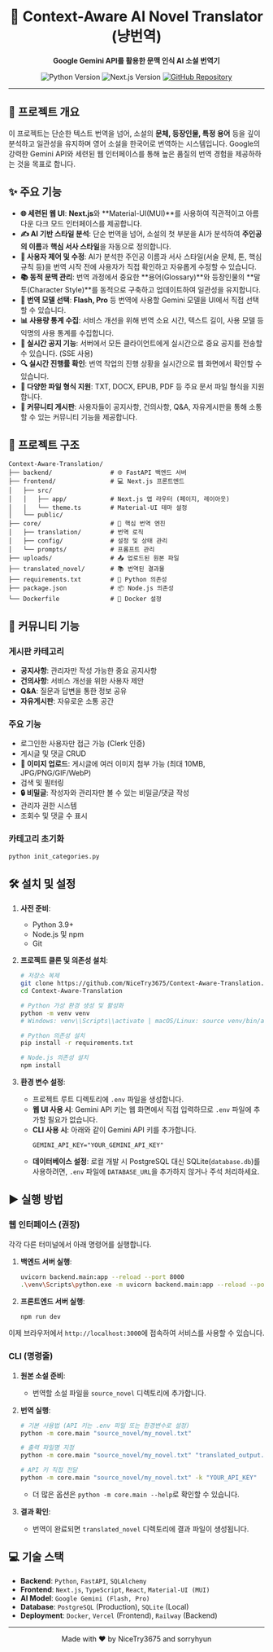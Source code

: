 <div align="center">

# 📖 Context-Aware AI Novel Translator (냥번역)

**Google Gemini API를 활용한 문맥 인식 AI 소설 번역기**

</div>

<p align="center">
  <img src="https://img.shields.io/badge/Python-3.9%2B-blue?logo=python&logoColor=white" alt="Python Version">
  <img src="https://img.shields.io/badge/Next.js-15-black?logo=nextdotjs&logoColor=white" alt="Next.js Version">
  <a href="https://github.com/NiceTry3675/Context-Aware-Translation">
    <img src="https://img.shields.io/badge/GitHub-Repository-black?logo=github" alt="GitHub Repository">
  </a>
</p>

---

## 🚀 프로젝트 개요

이 프로젝트는 단순한 텍스트 번역을 넘어, 소설의 **문체, 등장인물, 특정 용어** 등을 깊이 분석하고 일관성을 유지하며 영어 소설을 한국어로 번역하는 시스템입니다. Google의 강력한 Gemini API와 세련된 웹 인터페이스를 통해 높은 품질의 번역 경험을 제공하하는 것을 목표로 합니다.

## ✨ 주요 기능

- **🌐 세련된 웹 UI**: **Next.js**와 **Material-UI(MUI)**를 사용하여 직관적이고 아름다운 다크 모드 인터페이스를 제공합니다.
- **✍️ AI 기반 스타일 분석**: 단순 번역을 넘어, 소설의 첫 부분을 AI가 분석하여 **주인공의 이름**과 **핵심 서사 스타일**을 자동으로 정의합니다.
- **🎨 사용자 제어 및 수정**: AI가 분석한 주인공 이름과 서사 스타일(서술 문체, 톤, 핵심 규칙 등)을 번역 시작 전에 사용자가 직접 확인하고 자유롭게 수정할 수 있습니다.
- **📚 동적 문맥 관리**: 번역 과정에서 중요한 **용어(Glossary)**와 등장인물의 **말투(Character Style)**를 동적으로 구축하고 업데이트하여 일관성을 유지합니다.
- **🤖 번역 모델 선택**: **Flash, Pro** 등 번역에 사용할 Gemini 모델을 UI에서 직접 선택할 수 있습니다.
- **📊 사용량 통계 수집**: 서비스 개선을 위해 번역 소요 시간, 텍스트 길이, 사용 모델 등 익명의 사용 통계를 수집합니다.
- **📢 실시간 공지 기능**: 서버에서 모든 클라이언트에게 실시간으로 중요 공지를 전송할 수 있습니다. (SSE 사용)
- **🔍 실시간 진행률 확인**: 번역 작업의 진행 상황을 실시간으로 웹 화면에서 확인할 수 있습니다.
- **📄 다양한 파일 형식 지원**: TXT, DOCX, EPUB, PDF 등 주요 문서 파일 형식을 지원합니다.
- **💬 커뮤니티 게시판**: 사용자들이 공지사항, 건의사항, Q&A, 자유게시판을 통해 소통할 수 있는 커뮤니티 기능을 제공합니다.

## 📂 프로젝트 구조

```
Context-Aware-Translation/
├── backend/                # 🌐 FastAPI 백엔드 서버
├── frontend/               # 💻 Next.js 프론트엔드
│   ├── src/
│   │   ├── app/            # Next.js 앱 라우터 (페이지, 레이아웃)
│   │   └── theme.ts        # Material-UI 테마 설정
│   └── public/
├── core/                   # 🧠 핵심 번역 엔진
│   ├── translation/        # 번역 로직
│   ├── config/             # 설정 및 상태 관리
│   └── prompts/            # 프롬프트 관리
├── uploads/                # 📤 업로드된 원본 파일
├── translated_novel/       # 📚 번역된 결과물
├── requirements.txt        # 🐍 Python 의존성
├── package.json            # 📦 Node.js 의존성
└── Dockerfile              # 🐳 Docker 설정
```

## 💬 커뮤니티 기능

### 게시판 카테고리
- **공지사항**: 관리자만 작성 가능한 중요 공지사항
- **건의사항**: 서비스 개선을 위한 사용자 제안
- **Q&A**: 질문과 답변을 통한 정보 공유
- **자유게시판**: 자유로운 소통 공간

### 주요 기능
- 로그인한 사용자만 접근 가능 (Clerk 인증)
- 게시글 및 댓글 CRUD
- **📸 이미지 업로드**: 게시글에 여러 이미지 첨부 가능 (최대 10MB, JPG/PNG/GIF/WebP)
- 검색 및 필터링
- **🔒 비밀글**: 작성자와 관리자만 볼 수 있는 비밀글/댓글 작성
- 관리자 권한 시스템
- 조회수 및 댓글 수 표시

### 카테고리 초기화
```bash
python init_categories.py
```

## 🛠️ 설치 및 설정

1.  **사전 준비**:
    -   Python 3.9+
    -   Node.js 및 npm
    -   Git

2.  **프로젝트 클론 및 의존성 설치**:
    ```bash
    # 저장소 복제
    git clone https://github.com/NiceTry3675/Context-Aware-Translation.git
    cd Context-Aware-Translation

    # Python 가상 환경 생성 및 활성화
    python -m venv venv
    # Windows: venv\\Scripts\\activate | macOS/Linux: source venv/bin/activate

    # Python 의존성 설치
    pip install -r requirements.txt

    # Node.js 의존성 설치
    npm install
    ```

3.  **환경 변수 설정**:
    -   프로젝트 루트 디렉토리에 `.env` 파일을 생성합니다.
    -   **웹 UI 사용 시**: Gemini API 키는 웹 화면에서 직접 입력하므로 `.env` 파일에 추가할 필요가 없습니다.
    -   **CLI 사용 시**: 아래와 같이 Gemini API 키를 추가합니다.
        ```.env
        GEMINI_API_KEY="YOUR_GEMINI_API_KEY"
        ```
    -   **데이터베이스 설정**: 로컬 개발 시 PostgreSQL 대신 SQLite(`database.db`)를 사용하려면, `.env` 파일에 `DATABASE_URL`을 추가하지 않거나 주석 처리하세요.

## ▶️ 실행 방법

### 웹 인터페이스 (권장)

각각 다른 터미널에서 아래 명령어를 실행합니다.

1.  **백엔드 서버 실행**:
    ```bash
    uvicorn backend.main:app --reload --port 8000
    .\venv\Scripts\python.exe -m uvicorn backend.main:app --reload --port 8000
    ```

2.  **프론트엔드 서버 실행**:
    ```bash
    npm run dev
    ```

이제 브라우저에서 `http://localhost:3000`에 접속하여 서비스를 사용할 수 있습니다.

### CLI (명령줄)

1.  **원본 소설 준비**:
    -   번역할 소설 파일을 `source_novel` 디렉토리에 추가합니다.

2.  **번역 실행**:
    ```bash
    # 기본 사용법 (API 키는 .env 파일 또는 환경변수로 설정)
    python -m core.main "source_novel/my_novel.txt"
    
    # 출력 파일명 지정
    python -m core.main "source_novel/my_novel.txt" "translated_output.txt"
    
    # API 키 직접 전달
    python -m core.main "source_novel/my_novel.txt" -k "YOUR_API_KEY"
    ```
    -   더 많은 옵션은 `python -m core.main --help`로 확인할 수 있습니다.

3.  **결과 확인**:
    -   번역이 완료되면 `translated_novel` 디렉토리에 결과 파일이 생성됩니다.

## 💻 기술 스택

-   **Backend**: `Python`, `FastAPI`, `SQLAlchemy`
-   **Frontend**: `Next.js`, `TypeScript`, `React`, `Material-UI (MUI)`
-   **AI Model**: `Google Gemini (Flash, Pro)`
-   **Database**: `PostgreSQL` (Production), `SQLite` (Local)
-   **Deployment**: `Docker`, `Vercel` (Frontend), `Railway` (Backend)

---

<p align="center">
  Made with ❤️ by NiceTry3675 and sorryhyun
</p>
